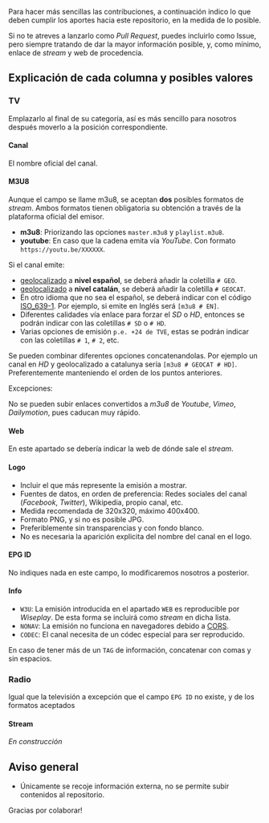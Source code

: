 Para hacer más sencillas las contribuciones, a continuación indico lo que deben cumplir los aportes hacia este repositorio, en la medida de lo posible.

Si no te atreves a lanzarlo como _Pull Request_, puedes incluirlo como Issue, pero siempre tratando de dar la mayor información posible, y, como mínimo, enlace de _stream_ y web de procedencia.

## Explicación de cada columna y posibles valores

### TV
Emplazarlo al final de su categoría, así es más sencillo para nosotros después moverlo a la posición correspondiente.

#### Canal
El nombre oficial del canal.

#### M3U8
Aunque el campo se llame m3u8, se aceptan **dos** posibles formatos de _stream_. Ambos formatos tienen obligatoria su obtención a través de la plataforma oficial del emisor.

- **m3u8**: Priorizando las opciones `master.m3u8` y `playlist.m3u8`. 
- **youtube**: En caso que la cadena emita vía _YouTube_. Con formato `https://youtu.be/XXXXXX`.

Si el canal emite:
- [geolocalizado](https://github.com/LaQuay/TDTChannels/wiki/FAQs#diferencia-entre-una-emisi%C3%B3n-geo-y-no-geo) a **nivel español**, se deberá añadir la coletilla `# GEO`. 
- [geolocalizado](https://github.com/LaQuay/TDTChannels/wiki/FAQs#diferencia-entre-una-emisi%C3%B3n-geo-y-no-geo) a **nivel catalán**, se deberá añadir la coletilla `# GEOCAT`. 
- En otro idioma que no sea el español, se deberá indicar con el código [ISO_639-1](https://es.wikipedia.org/wiki/ISO_639-1). Por ejemplo, si emite en Inglés será `[m3u8 # EN]`.
- Diferentes calidades vía enlace para forzar el _SD_ o _HD_, entonces se podrán indicar con las coletillas `# SD` o `# HD`.
- Varias opciones de emisión `p.e. +24 de TVE`, estas se podrán indicar con las coletillas `# 1`, `# 2`, etc.

Se pueden combinar diferentes opciones concatenandolas. Por ejemplo un canal en _HD_ y geolocalizado a catalunya sería `[m3u8 # GEOCAT # HD]`. Preferentemente manteniendo el orden de los puntos anteriores.

Excepciones:

No se pueden subir enlaces convertidos a _m3u8_ de _Youtube_, _Vimeo_, _Dailymotion_, pues caducan muy rápido.

#### Web
En este apartado se debería indicar la web de dónde sale el _stream_.

#### Logo
- Incluir el que más represente la emisión a mostrar.
- Fuentes de datos, en orden de preferencia: Redes sociales del canal (_Facebook_, _Twitter_), Wikipedia, propio canal, etc.
- Medida recomendada de 320x320, máximo 400x400.
- Formato PNG, y si no es posible JPG.
- Preferiblemente sin transparencias y con fondo blanco.
- No es necesaria la aparición explicita del nombre del canal en el logo.

#### EPG ID
No indiques nada en este campo, lo modificaremos nosotros a posterior.

#### Info
- `W3U`: La emisión introducida en el apartado `WEB` es reproducible por _Wiseplay_. De esta forma se incluirá como _stream_ en dicha lista.
- `NONAV`: La emisión no funciona en navegadores debido a [CORS](https://developer.mozilla.org/es/docs/Web/HTTP/Access_control_CORS).
- `CODEC`: El canal necesita de un códec especial para ser reproducido.

En caso de tener más de un `TAG` de información, concatenar con comas y sin espacios.

### Radio
Igual que la televisión a excepción que el campo `EPG ID` no existe, y de los formatos aceptados

#### Stream
_En construcción_

## Aviso general
- Únicamente se recoje información externa, no se permite subir contenidos al repositorio.

Gracias por colaborar!
